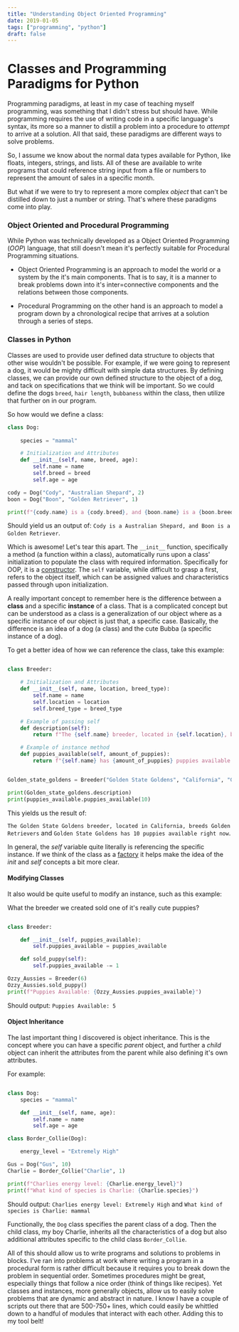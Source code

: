 ```yaml
---
title: "Understanding Object Oriented Programming"
date: 2019-01-05
tags: ["programming", "python"]
draft: false
---
```


# Classes and Programming Paradigms for Python
Programming paradigms, at least in my case of teaching myself programming, was something that I didn't stress but should have. While programming requires the use 
of writing code in a specific language's syntax, its more so a manner to distill a problem into a procedure to _attempt_ to arrive at a solution. All that said, these paradigms are different ways to solve problems. 

So, I assume we know about the normal data types available for Python, like floats, integers, strings, and lists. All of these are available to write programs that could reference string input from a file or numbers to represent the amount of sales in a specific month. 

But what if we were to try to represent a more complex _object_ that can't be distilled down to just a number or string. That's where these paradigms come into play. 

### Object Oriented and Procedural Programming
While Python was technically developed as a Object Oriented Programming (_OOP_) language, that still doesn't mean it's perfectly suitable for Procedural Programming situations. 

- Object Oriented Programming is an approach to model the world or a system by the it's main components. That is to say, it is a manner to break problems down into it's inter=connective components and the relations between those components. 

- Procedural Programming on the other hand is an approach to model a program down by a chronological recipe that arrives at a solution through a series of steps. 

### Classes in Python
Classes are used to provide user defined data structure to objects that other wise wouldn't be possible. For example, if we were going to represent a dog, it would be mighty difficult with simple data structures. By defining classes, we can provide our own defined structure to the object of a dog, and tack on specifications that we think will be important. So we could define the dogs `breed`, `hair length`, `bubbaness` within the class, then utilize that further on in our program.  
 
So how would we define a class: 

```python 
class Dog:
    
    species = "mammal"

    # Initialization and Attributes
    def __init__(self, name, breed, age):
        self.name = name
        self.breed = breed
        self.age = age 

cody = Dog("Cody", "Australian Shepard", 2)
boon = Dog("Boon", "Golden Retriever", 1)

print(f"{cody.name} is a {cody.breed}, and {boon.name} is a {boon.breed}")

```
Should yield us an output of: `Cody is a Australian Shepard, and Boon is a Golden Retriever`. 

Which is awesome! Let's tear this apart. The `__init__` function, specifically a method (a function within a class), automatically runs upon a class' initialization to populate the class with required information. Specifically for OOP, it is a [constructor](https://en.wikipedia.org/wiki/Constructor_(object-oriented_programming)). The `self` variable, while difficult to grasp a first, refers to the object itself, which can be assigned values and characteristics passed through upon initialization. 

A really important concept to remember here is the difference between a __class__ and a specific __instance__ of a class. That is a complicated concept but can be understood as a class is a generalization of our object where as a specific instance of our object is just that, a specific case. Basically, the difference is an idea of a dog (a class) and the cute Bubba (a specific instance of a dog).

To get a better idea of how we can reference the class, take this example: 

```python 

class Breeder: 

    # Initialization and Attributes 
    def __init__(self, name, location, breed_type):
        self.name = name
        self.location = location
        self.breed_type = breed_type

    # Example of passing self
    def description(self):
        return f"The {self.name} breeder, located in {self.location}, breeds {self.breed_type}"

    # Example of instance method
    def puppies_available(self, amount_of_puppies):
        return f"{self.name} has {amount_of_puppies} puppies available right now."


Golden_state_goldens = Breeder("Golden State Goldens", "California", "Golden Retrievers")

print(Golden_state_goldens.description)
print(puppies_available.puppies_available(10)

```
This yields us the result of: 

`The Golden State Goldens breeder, located in California, breeds Golden Retrievers` and `Golden State Goldens has 10 puppies available right now`. 

In general, the _self_ variable quite literally is referencing the specific instance. If we think of the class as a [factory](https://en.wikipedia.org/wiki/Factory_(object-oriented_programming)) it helps make the idea of the _init_ and _self_ concepts a bit more clear. 


#### Modifying Classes

It also would be quite useful to modify an instance, such as this example: 

What the breeder we created sold one of it's really cute puppies? 

```python 

class Breeder: 

    def __init__(self, puppies_available): 
        self.puppies_available = puppies_available

    def sold_puppy(self):
        self.puppies_available -= 1

Ozzy_Aussies = Breeder(6)
Ozzy_Aussies.sold_puppy()
print(f"Puppies Available: {Ozzy_Aussies.puppies_available}")
```

Should output: `Puppies Available: 5`

#### Object Inheritance
The last important thing I discovered is object inheritance. This is the concept where you can have a specific _parent_ object, and further a _child_ object can inherit the attributes from the parent while also defining it's own attributes. 

For example: 
```python 

class Dog:
    species = "mammal"

    def __init__(self, name, age):
        self.name = name
        self.age = age

class Border_Collie(Dog):

    energy_level = "Extremely High"

Gus = Dog("Gus", 10)
Charlie = Border_Collie("Charlie", 1)

print(f"Charlies energy level: {Charlie.energy_level}")
print(f"What kind of species is Charlie: {Charlie.species}")
```

Should output: `Charlies energy level: Extremely High` and `What kind of species is Charlie: mammal`

Functionally, the `Dog` class specifies the parent class of a dog. Then the child class, my boy Charlie, inherits all the characteristics of a dog but also additional attributes specific to the child class `Border_Collie`. 

All of this should allow us to write programs and solutions to problems in blocks. I've ran into problems at work where writing a program in a procedural form is rather difficult because it requires you to break down the problem in sequential order. Sometimes procedures  might be great, especially things that follow a nice order (think of things like recipes). Yet classes and instances, more generally objects, allow us to easily solve problems that are dynamic and abstract in nature. I know I have a couple of scripts out there that are 500-750+ lines, which could easily be whittled down to a handful of modules that interact with each other. Adding this to my tool belt!
